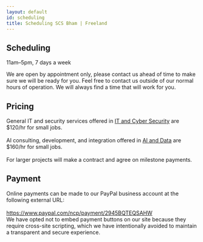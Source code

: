 ```yaml
---
layout: default
id: scheduling
title: Scheduling SCS Bham | Freeland
---
```

<div id="main-content" class="main-content-box"> <div class="main-content">
<h2>Scheduling</h2>
<p> 11am–5pm, 7 days a week </p>
<p class="main-deets"> We are open by appointment only, please contact us ahead of time to make sure we will be ready for you. Feel free to contact us outside of our normal hours of operation. We will always find a time that will work for you.  </p>
</div></div>

<div class="main-content-box"> <div class="main-content">
<h2> Pricing </h2>
<p class="main-deets">
General IT and security services offered in <a href="it.html">IT and Cyber Security</a> are $120/hr for small jobs.<br>
<br>
AI consulting, development, and integration offered in <a href="ai.html">AI and Data</a> are $160/hr for small jobs.<br>
<br>
For larger projects will make a contract and agree on milestone payments.
</p></div></div>

<div class="main-content-box"> <div class="main-content">
<h2> Payment </h2>
<p class="main-deets">
Online payments can be made to our PayPal business account at the following external URL:<br>
<br>
<a href="https://www.paypal.com/ncp/payment/2945BQTEQSAHW" target="_blank" rel="noopener">
  https://www.paypal.com/ncp/payment/2945BQTEQSAHW
</a>
<br>
We have opted not to embed payment buttons on our site because they require cross-site scripting, which we have intentionally avoided to maintain a transparent and secure experience.
</p>
</div></div>
